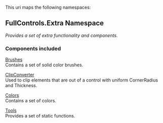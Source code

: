 This uri maps the following namespaces:


## FullControls.Extra Namespace
_Provides a set of extra functionality and components._

### Components included

[Brushes](https://github.com/devpelux/fullcontrols/wiki/Brushes-Class)  
Contains a set of solid color brushes.

[ClipConverter](https://github.com/devpelux/fullcontrols/wiki/ClipConverter-Class)  
Used to clip elements that are out of a control with uniform CornerRadius and Thickness.

[Colors](https://github.com/devpelux/fullcontrols/wiki/Colors-Class)  
Contains a set of colors.

[Tools](https://github.com/devpelux/fullcontrols/wiki/Tools-Class)  
Provides a set of static functions.

